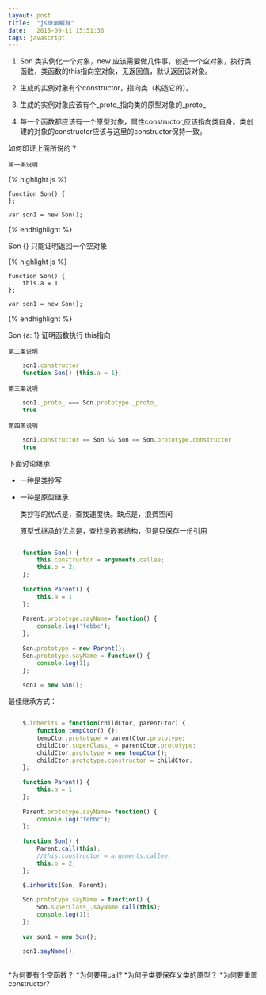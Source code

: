 ```yaml
---
layout: post
title:  "js继承解释"
date:   2015-09-11 15:51:36
tags: javascript
---
```



1. Son 类实例化一个对象，new 应该需要做几件事，创造一个空对象，执行类函数，类函数的this指向空对象，无返回值，默认返回该对象。

2. 生成的实例对象有个constructor，指向类（构造它的）。

3. 生成的实例对象应该有个_proto_指向类的原型对象的_proto_ 

4. 每一个函数都应该有一个原型对象，属性constructor,应该指向类自身。类创建的对象的constructor应该与这里的constructor保持一致。

<!-- more -->
 
如何印证上面所说的？

	第一条说明
 
{% highlight js %}

	function Son() {
	}; 
	
	var son1 = new Son(); 
	
{% endhighlight %}

Son {}  只能证明返回一个空对象

{% highlight js %}

	function Son() {
		this.a = 1
	}; 
	
	var son1 = new Son();
	
{% endhighlight %}

Son {a: 1}  证明函数执行 this指向

	第二条说明

```js
	son1.constructor
	function Son() {this.a = 1};
```

	第三条说明

```js
	son1._proto_ === Son.prototype._proto_
	true
```

	第四条说明

```js
	son1.constructor == Son && Son == Son.prototype.constructor
	true
```

下面讨论继承

* 一种是类抄写
* 一种是原型继承

	类抄写的优点是，查找速度快。缺点是，浪费空间
	
	原型式继承的优点是，查找是嵌套结构，但是只保存一份引用
	
```js

	function Son() { 
		this.constructor = arguments.callee;
		this.b = 2;
	};
	
	function Parent() { 
		this.a = 1
	}; 
	 
	Parent.prototype.sayName= function() { 
		console.log('febbc');
	}; 
	    
	Son.prototype = new Parent(); 
	Son.prototype.sayName = function() {
		console.log(1);
	}; 
	
	son1 = new Son();
```

最佳继承方式：

```js

	$.inherits = function(childCtor, parentCtor) {
		function tempCtor() {};
		tempCtor.prototype = parentCtor.prototype;
		childCtor.superClass_ = parentCtor.prototype;
		childCtor.prototype = new tempCtor();
		childCtor.prototype.constructor = childCtor;
	};
	
	function Parent() { 
		this.a = 1
	};
	
	Parent.prototype.sayName= function() { 
		console.log('febbc');
	}; 
		
	function Son() { 
		Parent.call(this);
		//this.constructor = arguments.callee;
		this.b = 2;
	};
	
	$.inherits(Son, Parent);

	Son.prototype.sayName = function() {
		Son.superClass_.sayName.call(this);
		console.log(1);
	}; 
	
	var son1 = new Son();
	
	son1.sayName();
	
```

*为何要有个空函数？
*为何要用call?
*为何子类要保存父类的原型？
*为何要重置constructor?









		

		

	
